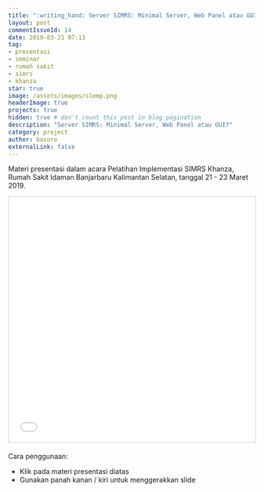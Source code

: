 ```yaml
---
title: ":writing_hand: Server SIMRS: Minimal Server, Web Panel atau GUI?"
layout: post
commentIssueId: 14
date: 2019-03-21 07:13
tag:
- presentasi
- seminar
- rumah sakit
- simrs
- khanza
star: true
image: /assets/images/slemp.png
headerImage: true
projects: true
hidden: true # don't count this post in blog pagination
description: "Server SIMRS: Minimal Server, Web Panel atau GUI?"
category: project
author: basoro
externalLink: false
---
```


Materi presentasi dalam acara Pelatihan Implementasi SIMRS Khanza, Rumah Sakit Idaman Banjarbaru Kalimantan Selatan, tanggal 21 - 23 Maret 2019.

<iframe src="//basoro.id/server-simrs-consideration/index.html" width="800" height="500" frameborder="0" marginwidth="0" marginheight="0" scrolling="no" style="border:1px solid #CCC; border-width:1px; margin-bottom:5px; max-width: 100%;" allowfullscreen> </iframe>

Cara penggunaan:
- Klik pada materi presentasi diatas
- Gunakan panah kanan / kiri untuk menggerakkan slide
